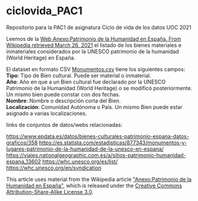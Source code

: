 # ciclovida_PAC1
Repositorio para la PAC1 de asignatura Ciclo de vida de los datos UOC 2021

Leemos de la [Web Anexo:Patrimonio de la Humanidad en España. From Wikipedia retrieved March 26, 2021](https://es.wikipedia.org/wiki/Anexo:Patrimonio_de_la_Humanidad_en_España) el listado de los bienes materiales e inmateriales considerados por la UNESCO patrimonio de la humanidad (World Heritage) en España.  

El dataset en formato CSV [Monumentos.csv](https://github.com/BaltiBoix/ciclovida_PAC1/blob/master/monumentos.csv) tiene los siguientes campos:  
  **Tipo**: Tipo de Bien cultural. Puede ser material o inmaterial.  
  **Año**: Año en que a un Bien cultural fue declarado por la UNESCO Patrimonio de la Humanidad (World Heritage) o se modificó posteriormente. Un mismo bien puede constar con dos fechas.     
  **Nombre**: Nombre o descripción corta del Bien.  
  **Localización**: Comunidad Autónoma o País. Un mismo Bien puede estar asignado a varias localizaciones.    

links de conjuntos de datos/webs relacionadas:

  https://www.epdata.es/datos/bienes-culturales-patrimonio-espana-datos-graficos/358
  https://es.statista.com/estadisticas/877343/monumentos-y-lugares-patrimonio-de-la-humanidad-de-la-unesco-en-espana/
  https://viajes.nationalgeographic.com.es/a/sitios-patrimonio-humanidad-espana_13602
  https://whc.unesco.org/es/list/
  https://whc.unesco.org/en/syndication

This article uses material from the Wikipedia article <a href="https://es.wikipedia.org/wiki/Anexo:Patrimonio_de_la_Humanidad_en_España">"Anexo:Patrimonio de la Humanidad en España"</a>, which is released under the <a href="https://creativecommons.org/licenses/by-sa/3.0/">Creative Commons Attribution-Share-Alike License 3.0</a>.
